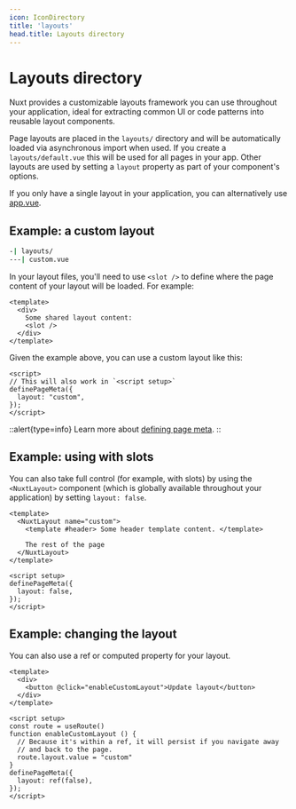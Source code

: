 ```yaml
---
icon: IconDirectory
title: 'layouts'
head.title: Layouts directory
---
```


# Layouts directory

Nuxt provides a customizable layouts framework you can use throughout your application, ideal for extracting common UI or code patterns into reusable layout components.

Page layouts are placed in the `layouts/` directory and will be automatically loaded via asynchronous import when used. If you create a `layouts/default.vue` this will be used for all pages in your app. Other layouts are used by setting a `layout` property as part of your component's options.

If you only have a single layout in your application, you can alternatively use [app.vue](/docs/directory-structure/app).

## Example: a custom layout

```bash
-| layouts/
---| custom.vue
```

In your layout files, you'll need to use `<slot />` to define where the page content of your layout will be loaded. For example:

```vue
<template>
  <div>
    Some shared layout content:
    <slot />
  </div>
</template>
```

Given the example above, you can use a custom layout like this:

```vue
<script>
// This will also work in `<script setup>`
definePageMeta({
  layout: "custom",
});
</script>
```

::alert{type=info}
Learn more about [defining page meta](/docs/directory-structure/pages#page-metadata).
::

## Example: using with slots

You can also take full control (for example, with slots) by using the `<NuxtLayout>` component (which is globally available throughout your application) by setting `layout: false`.

```vue
<template>
  <NuxtLayout name="custom">
    <template #header> Some header template content. </template>

    The rest of the page
  </NuxtLayout>
</template>

<script setup>
definePageMeta({
  layout: false,
});
</script>
```

## Example: changing the layout

You can also use a ref or computed property for your layout.

```vue
<template>
  <div>
    <button @click="enableCustomLayout">Update layout</button>
  </div>
</template>

<script setup>
const route = useRoute()
function enableCustomLayout () {
  // Because it's within a ref, it will persist if you navigate away
  // and back to the page.
  route.layout.value = "custom"
}
definePageMeta({
  layout: ref(false),
});
</script>
```
